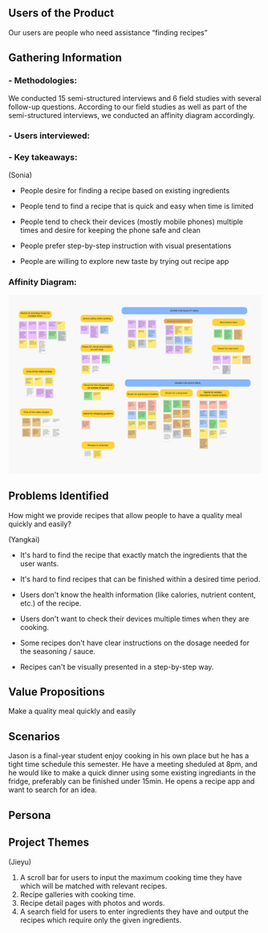## Users of the Product

Our users are people who need assistance “finding recipes”

## Gathering Information

### - Methodologies:

We conducted 15 semi-structured interviews and 6 field studies with several follow-up questions. According to our field studies as well as part of the semi-structured interviews, we conducted an affinity diagram accordingly.

### - Users interviewed:

### - Key takeaways:

(Sonia)

- People desire for finding a recipe based on existing ingredients

- People tend to find a recipe that is quick and easy when time is limited

- People tend to check their devices (mostly mobile phones) multiple times and desire for keeping the phone safe and clean

- People prefer step-by-step instruction with visual presentations

- People are willing to explore new taste by trying out recipe app

### Affinity Diagram:

![](affinity_diagram.jpg)

## Problems Identified

How might we provide recipes that allow people to have a quality meal quickly and easily?

(Yangkai)

- It's hard to find the recipe that exactly match the ingredients that the user wants.

- It's hard to find recipes that can be finished within a desired time period.

- Users don't know the health information (like calories, nutrient content, etc.) of the recipe.

- Users don't want to check their devices multiple times when they are cooking.

- Some recipes don't have clear instructions on the dosage needed for the seasoning / sauce.

- Recipes can't be visually presented in a step-by-step way.

## Value Propositions

Make a quality meal quickly and easily

## Scenarios

Jason is a final-year student enjoy cooking in his own place but he has a tight time schedule this semester. He have a meeting sheduled at 8pm, and he would like to make a quick dinner using some existing ingrediants in the fridge, preferably can be finished under 15min. He opens a recipe app and want to search for an idea.

## Persona

## Project Themes

(Jieyu)

1. A scroll bar for users to input the maximum cooking time they have which will be matched with relevant recipes.
2. Recipe galleries with cooking time.
3. Recipe detail pages with photos and words.
4. A search field for users to enter ingredients they have and output the recipes which require only the given ingredients.
